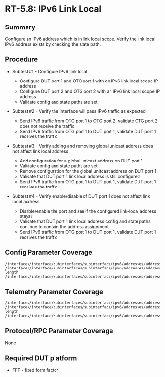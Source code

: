 # RT-5.8: IPv6 Link Local

## Summary

Configure an IPv6 address which is in link local scope. Verify the link local IPv6 address exists by checking the state path.

## Procedure

* Subtest #1 - Configure IPv6 link local
  * Configure DUT port 1 and OTG port 1 with an IPv6 link local scope IP address
  * Configure DUT port 2 and OTG port 2 with an IPv6 link local scope IP address
  * Validate config and state paths are set

* Subtest #2 - Verify the interface will pass IPv6 traffic as expected
  * Send IPv6 traffic from OTG port 1 to OTG port 2, validate OTG port 2 does not receive the traffic
  * Send IPv6 traffic from OTG port 1 to DUT port 1, validate DUT port 1 receives the traffic
  
* Subtest #3 - Verify adding and removing global unicast address does not affect link local address
  * Add configuration for a global unicast address on DUT port 1 
  * Validate config and state paths are set
  * Remove configuration for the global unitcast address on DUT port 1
  * Validate that DUT port 1 link local address is still configured
  * Send IPv6 traffic from OTG port 1 to DUT port 1, validate DUT port 1 receives the traffic

* Subtest #4 - Verify enable/disable of DUT port 1 does not affect link local address
  * Disable/enable the port and see if the configured link-local address stays?
  * Validate that DUT port 1 link local address config and state paths continue to contain the address assignment
  * Send IPv6 traffic from OTG port 1 to DUT port 1, validate DUT port 1 receives the traffic

## Config Parameter Coverage

```
/interfaces/interface/subinterfaces/subinterface/ipv6/addresses/address/config/ip
/interfaces/interface/subinterfaces/subinterface/ipv6/addresses/address/config/prefix-length
/interfaces/interface/subinterfaces/subinterface/ipv6/addresses/address/config/type
```

## Telemetry Parameter Coverage

```
/interfaces/interface/subinterfaces/subinterface/ipv6/addresses/address/state/ip
/interfaces/interface/subinterfaces/subinterface/ipv6/addresses/address/state/prefix-length
/interfaces/interface/subinterfaces/subinterface/ipv6/addresses/address/state/type
```

## Protocol/RPC Parameter Coverage

None

## Required DUT platform

* FFF - fixed form factor
